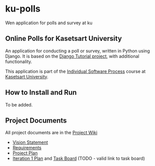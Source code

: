 # ku-polls
Wen application for polls and survey at ku

## Online Polls for Kasetsart University

An application for conducting a poll or survey, written in Python using Django. It is based on the [Django Tutorial project][django-tutorial],
with additional functionality.

This application is part of the [Individual Software Process](https://cpske.github.io/ISP) course at [Kasetsart University](https://ku.ac.th).

## How to Install and Run

To be added.

## Project Documents

All project documents are in the [Project Wiki](../../wiki/Home)

- [Vision Statement](../../wiki/Vision%20Statement)
- [Requirements](../../wiki/Requirements)
- [Project Plan](../../wiki/Development%20Plan)
- [Iteration 1 Plan](../../wiki/Iteration%201%20Plan) and [Task Board]() (TODO - valid link to task board)

[django-tutorial]: https://docs.djangoproject.com/en/4.1/intro/tutorial01/


